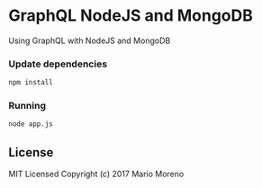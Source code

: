 # GraphQL NodeJS and MongoDB

Using GraphQL with NodeJS and MongoDB
  
### Update dependencies

```bash
npm install
```

### Running 

```bash
node app.js
```

## License

MIT Licensed
Copyright (c) 2017 Mario Moreno

